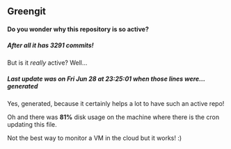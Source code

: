 ## Greengit

#### Do you wonder why this repository is so active?

##### After all it has 3291 commits!

But is it *really* active? Well...

##### Last update was on Fri Jun 28 at 23:25:01 when those lines were... generated

Yes, generated, because it certainly helps a lot to have such an active repo!

Oh and there was **81%** disk usage on the machine
where there is the cron updating this file.

Not the best way to monitor a VM in the cloud but it works! :)
